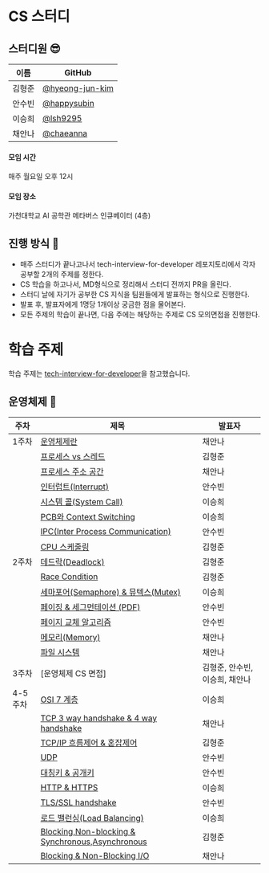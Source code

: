# CS 스터디
## 스터디원 😎
| 이름   | GitHub                                         |
| ------ | ---------------------------------------------- |
| 김형준 | [@hyeong-jun-kim](https://github.com/hyeong-jun-kim) 
| 안수빈 | [@happysubin](https://github.com/happysubin) |
| 이승희 | [@lsh9295](https://github.com/lsh9295) |
| 채안나 | [@chaeanna](https://github.com/chaeanna) |

#### 모임 시간
매주 월요일 오후 12시

#### 모임 장소
가천대학교 AI 공학관 메타버스 인큐베이터 (4층)



## 진행 방식 🌳
* 매주 스터디가 끝나고나서 tech-interview-for-developer 레포지토리에서 각자 공부할 2개의 주제를 정한다.
* CS 학습을 하고나서, MD형식으로 정리해서 스터디 전까지 PR을 올린다.
* 스터디 날에 자기가 공부한 CS 지식을 팀원들에게 발표하는 형식으로 진행한다.
* 발표 후, 발표자에게 1명당 1개이상 궁금한 점을 물어본다.
* 모든 주제의 학습이 끝나면, 다음 주에는 해당하는 주제로 CS 모의면접을 진행한다.

# 학습 주제
학습 주제는 [tech-interview-for-developer](https://github.com/gyoogle/tech-interview-for-developer)을 참고했습니다.
## 운영체제 📌
| 주차  | 제목                                                                                                                                                               | 발표자 |
|-----|------------------------------------------------------------------------------------------------------------------------------------------------------------------|-----|
| 1주차 | [운영체제란](https://github.com/hyeong-jun-kim/CS-Study/blob/main/OS/Operating%20System.md)                                 | 채안나 |
|     | [프로세스 vs 스레드](https://github.com/hyeong-jun-kim/CS-Study/blob/main/OS/%ED%94%84%EB%A1%9C%EC%84%B8%EC%8A%A4%20vs%20%EC%8A%A4%EB%A0%88%EB%93%9C.md)                                                               | 김형준 |
|     | [프로세스 주소 공간](https://github.com/hyeong-jun-kim/CS-Study/blob/main/OS/Process%20Address%20Space.md) | 채안나 |
|     | [인터럽트(Interrupt)](https://github.com/hyeong-jun-kim/CS-Study/blob/main/OS/%EC%9D%B8%ED%84%B0%EB%9F%BD%ED%8A%B8(Interrupt).md)                                         | 안수빈 |
|     | [시스템 콜(System Call)](https://github.com/hyeong-jun-kim/CS-Study/blob/main/OS/%EC%8B%9C%EC%8A%A4%ED%85%9C%20%EC%BD%9C(System%20Call).md)                                                   | 이승희 |
|     | [PCB와 Context Switching](https://github.com/hyeong-jun-kim/CS-Study/blob/main/OS/PCB%EC%99%80%20Context%20Switching.md)                                                                                   | 이승희 |
|     | [IPC(Inter Process Communication)](https://github.com/hyeong-jun-kim/CS-Study/blob/main/OS/IPC(Inter%20Process%20Communication).md)                                                           | 안수빈 |
|     | [CPU 스케줄링](https://github.com/hyeong-jun-kim/CS-Study/blob/main/OS/CPU%20%EC%8A%A4%EC%BC%80%EC%A4%84%EB%A7%81.md)                                                           | 김형준 |
| 2주차 | [데드락(Deadlock)](https://github.com/hyeong-jun-kim/CS-Study/blob/main/OS/%EB%8D%B0%EB%93%9C%EB%9D%BD(Deadlock).md)                                 | 김형준 |
|     | [Race Condition](https://github.com/hyeong-jun-kim/CS-Study/blob/main/OS/%EA%B2%BD%EC%9F%81%20%EC%83%81%ED%83%9C(Race%20Condition).md)                                                               | 김형준 |
|     | [세마포어(Semaphore) & 뮤텍스(Mutex)](https://github.com/hyeong-jun-kim/CS-Study/blob/main/OS/%EC%84%B8%EB%A7%88%ED%8F%AC%EC%96%B4(Semaphore)%20%26%20%EB%AE%A4%ED%85%8D%EC%8A%A4(Mutex).md) | 이승희 |
|     | [페이징 & 세그먼테이션 (PDF)](https://github.com/hyeong-jun-kim/CS-Study/blob/main/OS/Paging%20and%20Segmentation.md)                                         | 안수빈 |
|     | [페이지 교체 알고리즘](https://github.com/hyeong-jun-kim/CS-Study/blob/main/OS/%ED%8E%98%EC%9D%B4%EC%A7%80%20%EA%B5%90%EC%B2%B4%20%EC%95%8C%EA%B3%A0%EB%A6%AC%EC%A6%98.md)                                                   | 안수빈 |
|     | [메모리(Memory)](https://github.com/hyeong-jun-kim/CS-Study/blob/main/OS/Memory.md)                  | 채안나 |
|     | [파일 시스템](https://github.com/hyeong-jun-kim/CS-Study/blob/main/OS/File%20System.md)                                                           | 채안나 |
| 3주차 | [운영체제 CS 면접]                                | 김형준, 안수빈, 이승희, 채안나 |
| 4-5주차 | [OSI 7 계층]()                                 | 이승희 |
|     | [TCP 3 way handshake & 4 way handshake]()                                                               | 채안나 |
|     | [TCP/IP 흐름제어 & 혼잡제어]() | 김형준 |
|     | [UDP]()                                                   | 안수빈 |
|     | [대칭키 & 공개키]()                                                                                   | 안수빈 |
|     | [HTTP & HTTPS]()                                                           | 이승희 |
|     | [TLS/SSL handshake]()                                                           | 안수빈 |
|     | [로드 밸런싱(Load Balancing)]()                                                           | 이승희 |
|     | [Blocking,Non-blocking & Synchronous,Asynchronous]()                                                           | 김형준 |
|     | [Blocking & Non-Blocking I/O]()                                                           | 채안나 |
